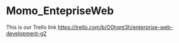 # Momo_EntepriseWeb

This is our Trello link
https://trello.com/b/O0hqnt3h/enterprise-web-development-g2
